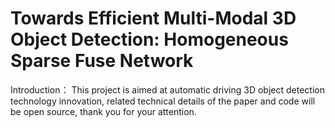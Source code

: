 # Towards Efficient Multi-Modal 3D Object Detection: Homogeneous Sparse Fuse Network
Introduction：
This project is aimed at automatic driving 3D object detection technology innovation, related technical details of the paper and code will be open source, thank you for your attention.
